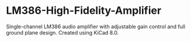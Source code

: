# LM386-High-Fidelity-Amplifier
Single-channel LM386 audio amplifier with adjustable gain control and full ground plane design. Created using KiCad 8.0.
